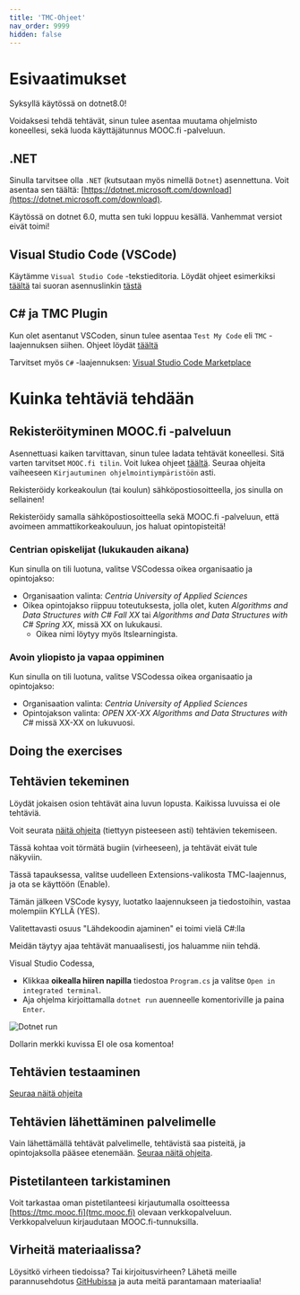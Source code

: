 ```yaml
---
title: 'TMC-Ohjeet'
nav_order: 9999
hidden: false
---
```


# Esivaatimukset

<Note>Syksyllä käytössä on dotnet8.0!</Note>

Voidaksesi tehdä tehtävät, sinun tulee asentaa muutama ohjelmisto koneellesi, sekä luoda käyttäjätunnus MOOC.fi -palveluun.

## .NET
Sinulla tarvitsee olla `.NET` (kutsutaan myös nimellä `Dotnet`) asennettuna. Voit asentaa sen täältä: [https://dotnet.microsoft.com/download](https://dotnet.microsoft.com/download). 

<Note>Käytössä on dotnet 6.0, mutta sen tuki loppuu kesällä. Vanhemmat versiot eivät toimi!</Note>

## Visual Studio Code (VSCode)

Käytämme `Visual Studio Code` -tekstieditoria. Löydät ohjeet esimerkiksi [täältä](https://www.mooc.fi/installation/vscode/#VSCoden-asentaminen) tai suoran asennuslinkin [tästä](https://code.visualstudio.com/download)

## C# ja TMC Plugin

Kun olet asentanut VSCoden, sinun tulee asentaa `Test My Code` eli `TMC` -laajennuksen siihen. Ohjeet löydät [täältä](https://www.mooc.fi/installation/vscode/#TestMyCode-asentaminen)

Tarvitset myös `C#` -laajennuksen: [Visual Studio Code Marketplace](https://marketplace.visualstudio.com/items?itemName=ms-dotnettools.csharp)


# Kuinka tehtäviä tehdään

## Rekisteröityminen MOOC.fi -palveluun

Asennettuasi kaiken tarvittavan, sinun tulee ladata tehtävät koneellesi. Sitä varten tarvitset `MOOC.fi tilin`. Voit lukea ohjeet [täältä](https://www.mooc.fi/installation/vscode/#mooc.fi-tunnuksen-luominen). Seuraa ohjeita vaiheeseen `Kirjautuminen ohjelmointiympäristöön` asti.

<Note>
Rekisteröidy korkeakoulun (tai koulun) sähköpostiosoitteella, jos sinulla on sellainen!

Rekisteröidy samalla sähköpostiosoitteella sekä MOOC.fi -palveluun, että avoimeen ammattikorkeakouluun, jos haluat opintopisteitä!
</Note>

### Centrian opiskelijat (lukukauden aikana)

Kun sinulla on tili luotuna, valitse VSCodessa oikea organisaatio ja opintojakso:
- Organisaation valinta: *Centria University of Applied Sciences*
- Oikea opintojakso riippuu toteutuksesta, jolla olet, kuten *Algorithms and Data Structures with C# Fall XX* tai *Algorithms and Data Structures with C# Spring XX*, missä XX on lukukausi.
    - Oikea nimi löytyy myös Itslearningista.

### Avoin yliopisto ja vapaa oppiminen

Kun sinulla on tili luotuna, valitse VSCodessa oikea organisaatio ja opintojakso:
- Organisaation valinta: *Centria University of Applied Sciences*
- Opintojakson valinta: *OPEN XX-XX Algorithms and Data Structures with C#* missä XX-XX on lukuvuosi.


## Doing the exercises

## Tehtävien tekeminen

Löydät jokaisen osion tehtävät aina luvun lopusta. Kaikissa luvuissa ei ole tehtäviä.

Voit seurata [näitä ohjeita](https://www.mooc.fi/installation/vscode/#ensimm%C3%A4isen-teht%C3%A4v%C3%A4n-tekeminen) (tiettyyn pisteeseen asti) tehtävien tekemiseen.

<Note>
Tässä kohtaa voit törmätä bugiin (virheeseen), ja tehtävät eivät tule näkyviin.

Tässä tapauksessa, valitse uudelleen Extensions-valikosta TMC-laajennus, ja ota se käyttöön (Enable).

Tämän jälkeen VSCode kysyy, luotatko laajennukseen ja tiedostoihin, vastaa molempiin KYLLÄ (YES).
</Note>


<Note>
Valitettavasti osuus "Lähdekoodin ajaminen" ei toimi vielä C#:lla

Meidän täytyy ajaa tehtävät manuaalisesti, jos haluamme niin tehdä.
</Note>

Visual Studio Codessa,
* Klikkaa **oikealla hiiren napilla** tiedostoa `Program.cs` ja valitse `Open in integrated terminal`.
* Aja ohjelma kirjoittamalla `dotnet run` auenneelle komentoriville ja paina `Enter`.

![Dotnet run](https://github.com/centria/algot-ja-tira/raw/master/src/images/dotnet-run.png)


<Note>
Dollarin merkki kuvissa EI ole osa komentoa!
</Note>


## Tehtävien testaaminen

[Seuraa näitä ohjeita](https://www.mooc.fi/installation/vscode/#l%C3%A4hdekoodin-testaaminen)

## Tehtävien lähettäminen palvelimelle

Vain lähettämällä tehtävät palvelimelle, tehtävistä saa pisteitä, ja opintojaksolla pääsee etenemään. [Seuraa näitä ohjeita](https://www.mooc.fi/installation/vscode/#teht%C3%A4v%C3%A4n-l%C3%A4hett%C3%A4minen-palvelimelle).

## Pistetilanteen tarkistaminen

Voit tarkastaa oman pistetilanteesi kirjautumalla osoitteessa [https://tmc.mooc.fi](tmc.mooc.fi) olevaan verkkopalveluun. Verkkopalveluun kirjaudutaan MOOC.fi-tunnuksilla.

## Virheitä materiaalissa?

Löysitkö virheen tiedoissa? Tai kirjoitusvirheen? Lähetä meille parannusehdotus [GitHubissa](https://github.com/centria/algot-ja-tira/tree/master/src/content) ja auta meitä parantamaan materiaalia!